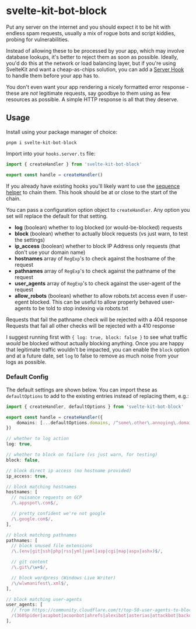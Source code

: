 # svelte-kit-bot-block

Put any server on the internet and you should expect it to be hit with endless spam requests, usually a mix of rogue bots and script kiddies, probing for vulnerabilities.

Instead of allowing these to be processed by your app, which may involve database lookups, it's better to reject them as soon as possible. Ideally, you'd do this at the network or load balancing layer, but if you're using SvelteKit and want a cheap-as-chips solution, you can add a [Server Hook](svelte-kit-bot-block) to handle them before your app has to.

You don't even want your app rendering a nicely formatted error response - these are _not_ legitimate requests, say goodbye to them using as few resources as possible. A simple HTTP response is all that they deserve.

## Usage

Install using your package manager of choice:

    pnpm i svelte-kit-bot-block

Import into your `hooks.server.ts` file:

```ts
import { createHandler } from 'svelte-kit-bot-block'

export const handle = createHandler()
```

If you already have existing hooks you'll likely want to use the [sequence helper](https://kit.svelte.dev/docs/modules#sveltejs-kit-hooks-sequence) to chain them. This hook should be at or close to the start of the chain.

You can pass a configuration option object to `createHandler`. Any option you set will replace the default for that setting.

- **log** (boolean) whether to log blocked (or would-be-blocked) requests
- **block** (boolean) whether to actually block requests (vs just warn, to test the settings)
- **ip_access** (boolean) whether to block IP Address only requests (that don't use your domain name)
- **hostnames** array of `RegExp`'s to check against the hostname of the request
- **pathnames** array of `RegExp`'s to check against the pathname of the request
- **user_agents** array of `RegExp`'s to check against the user-agent of the request
- **allow_robots** (boolean) whether to allow robots.txt access even if user-egent blocked. This can be useful to allow properly behaved user-agents to be told to stop indexing via robots.txt

Requests that fail the pathname check will be rejected with a 404 response
Requests that fail all other checks will be rejected with a 410 response

I suggest running first with `{ log: true, block: false }` to see what traffic _would_ be blocked without actually blocking anything. Once you are happy that legitimate traffic wouldn't be impacted, you can enable the `block` option and at a future date, set `log` to false to remove as much noise from your logs as possible.

### Default Config

The default settings are shown below. You can import these as `defaultOptions` to add to the existing entries instead of replacing them, e.g.:

```ts
import { createHandler, defaultOptions } from 'svelte-kit-bot-block'

export const handle = createHandler({
	domains: [...defaultOptions.domains, /^some\.other\.annoying\.domain\.com$/],
})
```

```ts
// whether to log action
log: true,

// whether to block on failure (vs just warn, for testing)
block: false,

// block direct ip access (no hostname provided)
ip_access: true,

// block matching hostnames
hostnames: [
  // nuisance requests on GCP
  /\.appspot\.com$/,

  // pretty confident we're not google
  /\.google.com$/,
],

// block matching pathnames
pathnames: [
  // block unused file extensions
  /\.(env|git|ssh|php|rss|yml|yaml|asp|cgi|map|aspx|ashx)$/,

  // git content
  /\.git\/\w+$/,

  // block wordpress (Windows Live Writer)
  /\/wlwmanifest\.xml$/,
],

// block matching user-agents
user_agents: [
  // from https://community.cloudflare.com/t/top-50-user-agents-to-block/222594
  /(360Spider|acapbot|acoonbot|ahrefs|alexibot|asterias|attackbot|backdorbot|becomebot|binlar|blackwidow|blekkobot|blexbot|blowfish|bullseye|bunnys|butterfly|careerbot|casper|checkpriv|cheesebot|cherrypick|chinaclaw|choppy|clshttp|cmsworld|copernic|copyrightcheck|cosmos|crescent|cy_cho|datacha|demon|diavol|discobot|dittospyder|dotbot|dotnetdotcom|dumbot|emailcollector|emailsiphon|emailwolf|exabot|extract|eyenetie|feedfinder|flaming|flashget|flicky|foobot|g00g1e|getright|gigabot|go-ahead-got|gozilla|grabnet|grafula|harvest|heritrix|httrack|icarus6j|jetbot|jetcar|jikespider|kmccrew|leechftp|libweb|linkextractor|linkscan|linkwalker|loader|masscan|miner|majestic|mechanize|mj12bot|morfeus|moveoverbot|netmechanic|netspider|nicerspro|nikto|ninja|nutch|octopus|pagegrabber|planetwork|postrank|proximic|purebot|pycurl|python|queryn|queryseeker|radian6|radiation|realdownload|rogerbot|scooter|seekerspider|semalt|siclab|sindice|sistrix|sitebot|siteexplorer|sitesnagger|skygrid|smartdownload|snoopy|sosospider|spankbot|spbot|sqlmap|stackrambler|stripper|sucker|surftbot|sux0r|suzukacz|suzuran|takeout|teleport|telesoft|true_robots|turingos|turnit|vampire|vikspider|voideye|webleacher|webreaper|webstripper|webvac|webviewer|webwhacker|winhttp|wwwoffle|woxbot|xaldon|xxxyy|yamanalab|yioopbot|youda|zeus|zmeu|zune|zyborg)/
],
```

